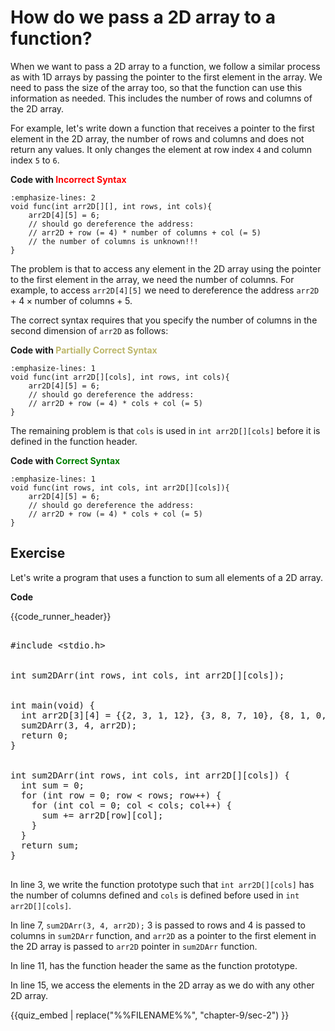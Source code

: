 # How do we pass a 2D array to a function?

When we want to pass a 2D array to a function, we follow a similar process as with 1D arrays by passing the pointer to the first element in the array. We need to pass the size of the array too, so that the function can use this information as needed. This includes the number of rows and columns of the 2D array.

For example, let's write down a function that receives a pointer to the first element in the 2D array, the number of rows and columns and does not return any values. It only changes the element at row index `4` and column index `5` to `6`.

**Code with <span style="color: red;">Incorrect Syntax</span>**

```{code-block} c
:emphasize-lines: 2
void func(int arr2D[][], int rows, int cols){
    arr2D[4][5] = 6; 
    // should go dereference the address:
    // arr2D + row (= 4) * number of columns + col (= 5)
    // the number of columns is unknown!!!
}
```

The problem is that to access any element in the 2D array using the pointer to the first element in the array, we need the number of columns. For example, to access `arr2D[4][5]` we need to dereference the address `arr2D` $+\mbox{ }4 \times \mbox{number of columns} + 5$.

The correct syntax requires that you specify the number of columns in the second dimension of `arr2D` as follows:

**Code with <span style="color: DarkKhaki;">Partially Correct Syntax</span>**

```{code-block} c
:emphasize-lines: 1
void func(int arr2D[][cols], int rows, int cols){
    arr2D[4][5] = 6; 
    // should go dereference the address:
    // arr2D + row (= 4) * cols + col (= 5)
}
```

The remaining problem is that `cols` is used in `int arr2D[][cols]` before it is defined in the function header.

**Code with <span style="color: green;">Correct Syntax</span>**

```{code-block} c
:emphasize-lines: 1
void func(int rows, int cols, int arr2D[][cols]){
    arr2D[4][5] = 6; 
    // should go dereference the address:
    // arr2D + row (= 4) * cols + col (= 5)
}
```


## Exercise

Let's write a program that uses a function to sum all elements of a 2D array. 

**Code**

{{code_runner_header}}
<pre class="code-runner-wrapper">
<code-runner language="c"  highlight-lines="3 7 11 15">
#include &lt;stdio.h&gt;
<br>
int sum2DArr(int rows, int cols, int arr2D[][cols]);
<br>
int main(void) {
  int arr2D[3][4] = {{2, 3, 1, 12}, {3, 8, 7, 10}, {8, 1, 0, 2}};
  sum2DArr(3, 4, arr2D);
  return 0;
}
<br>
int sum2DArr(int rows, int cols, int arr2D[][cols]) {
  int sum = 0;
  for (int row = 0; row < rows; row++) {
    for (int col = 0; col < cols; col++) {
      sum += arr2D[row][col];
    }
  }
  return sum;
}
</code-runner>
</pre>

In line $3$, we write the function prototype such that `int arr2D[][cols]` has the number of columns defined and `cols` is defined before used in `int arr2D[][cols]`.

In line $7$, `sum2DArr(3, 4, arr2D);` $3$ is passed to rows and $4$ is passed to columns in `sum2DArr` function, and `arr2D` as a pointer to the first element in the 2D array is passed to `arr2D` pointer in `sum2DArr` function.

In line $11$, has the function header the same as the function prototype.

In line $15$, we access the elements in the 2D array as we do with any other 2D array.

{{quiz_embed | replace("%%FILENAME%%", "chapter-9/sec-2") }}
